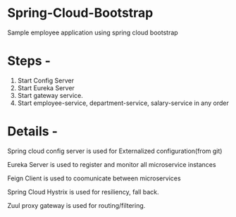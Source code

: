 # Spring-Cloud-Bootstrap
Sample employee application using spring cloud bootstrap
# Steps - 
1. Start Config Server
2. Start Eureka Server
3. Start gateway service.
4. Start employee-service, department-service, salary-service in any order

# Details - 
 Spring cloud config server is used for Externalized configuration(from git)

Eureka Server is used to register and monitor all microservice instances

Feign Client is used to coomunicate between microservices

Spring Cloud Hystrix is used for resiliency, fall back.

Zuul proxy gateway is used for routing/filtering.
